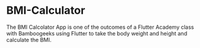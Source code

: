# BMI-Calculator
The BMI Calcolator App is one of the outcomes of a Flutter Academy class with Bamboogeeks using Flutter to take the body weight and height and calculate the BMI.
